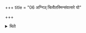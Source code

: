 +++
title = "06 अग्निञ् चित्वैतस्मिन्संवत्सरे यो"

+++

<details><summary>थिते</summary>

अग्निं चित्वैतस्मिन्संवत्सरे यो नर्ध्नुयात्स क्रतुमाहरमाण एकचितीकं चिन्वीत ६
</details>
